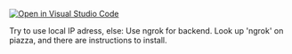 [![Open in Visual Studio Code](https://classroom.github.com/assets/open-in-vscode-f059dc9a6f8d3a56e377f745f24479a46679e63a5d9fe6f495e02850cd0d8118.svg)](https://classroom.github.com/online_ide?assignment_repo_id=7154464&assignment_repo_type=AssignmentRepo)

Try to use local IP adress, else:
Use ngrok for backend. Look up 'ngrok' on piazza, and there are instructions to install.